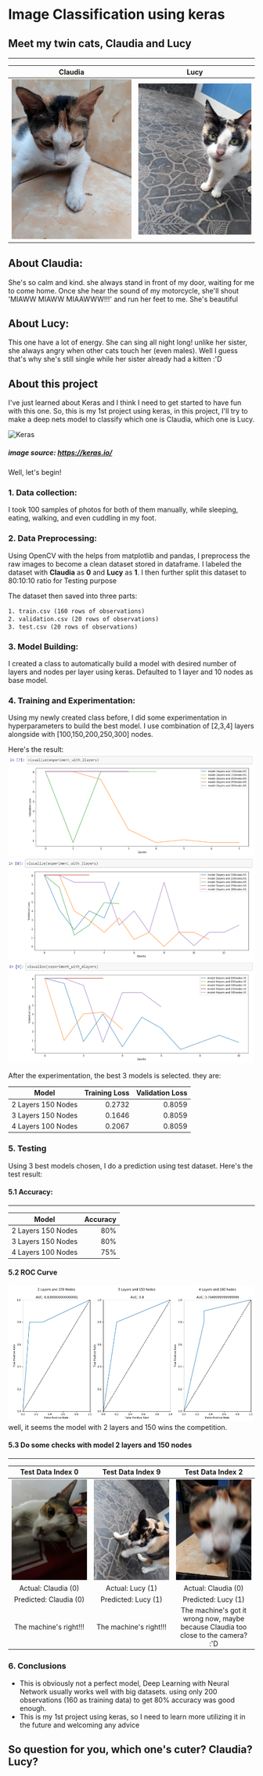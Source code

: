 # Image Classification using keras

## Meet my twin cats, Claudia and Lucy

------------------------------------------------------------------------------

Claudia             |  Lucy
-------------------------|-------------------------
![Claudia](https://raw.githubusercontent.com/astandri/TwinCatsClassification_Keras/master/Images/Claudia/Claudia15.jpg)  |  ![Lucy](https://raw.githubusercontent.com/astandri/TwinCatsClassification_Keras/master/Images/Lucy/Lucy7.jpg)


## About Claudia:
She's so calm and kind. she always stand in front of my door, waiting for me to come home. Once she hear the sound of my motorcycle, she'll shout 'MIAWW MIAWW MIAAWWW!!!' and run her feet to me. She's beautiful


## About Lucy:
This one have a lot of energy. She can sing all night long! unlike her sister, she always angry when other cats touch her (even males). Well I guess that's why she's still single while her sister already had a kitten :'D


## About this project
I've just learned about Keras and I think I need to get started to have fun with this one. So, this is my 1st project using keras, in this project, I'll try to make a deep nets model to classify which one is Claudia, which one is Lucy.


![Keras](https://s3.amazonaws.com/keras.io/img/keras-logo-2018-large-1200.png)
##### image source: https://keras.io/

Well, let's begin!


### 1. **Data collection**:
I took 100 samples of photos for both of them manually, while sleeping, eating, walking, and even cuddling in my foot.


### 2. **Data Preprocessing**:
Using OpenCV with the helps from matplotlib and pandas, I preprocess the raw images to become a clean dataset stored in dataframe. 
I labeled the dataset with **Claudia** as **0** and **Lucy** as **1**. I then further split this dataset to 80:10:10 ratio for Testing purpose

The dataset then saved into three parts:

	1. train.csv (160 rows of observations)
	2. validation.csv (20 rows of observations)
	3. test.csv (20 rows of observations)


### 3. **Model Building**:
I created a class to automatically build a model with desired number of layers and nodes per layer using keras.
Defaulted to 1 layer and 10 nodes as base model.


### 4. **Training and Experimentation**:
Using my newly created class before, I did some experimentation in hyperparameters to build the best model. I use combination of [2,3,4] layers alongside with [100,150,200,250,300] nodes.

Here's the result:
![2 Layers](https://raw.githubusercontent.com/astandri/TwinCatsClassification_Keras/master/Images/experiment_with_2layers.PNG)
![3 Layers](https://raw.githubusercontent.com/astandri/TwinCatsClassification_Keras/master/Images/experiment_with_3layers.PNG)
![4 Layers](https://raw.githubusercontent.com/astandri/TwinCatsClassification_Keras/master/Images/experiment_with_4layers.PNG)

After the experimentation, the best 3 models is selected. they are:

Model             |  Training Loss | Validation Loss
-------------------------|-------------------------: | -------------------------:
2 Layers 150 Nodes | 0.2732 | 0.8059
3 Layers 150 Nodes | 0.1646 | 0.8059
4 Layers 100 Nodes | 0.2067 | 0.8059


### 5. **Testing**
Using 3 best models chosen, I do a prediction using test dataset. Here's the test result:

#### 5.1 Accuracy:
------------------------------------------------------------------------------

Model             |  Accuracy 
-------------------------|-------------------------: 
2 Layers 150 Nodes | 80%
3 Layers 150 Nodes | 80% 
4 Layers 100 Nodes | 75%


#### 5.2 ROC Curve
![Test Result](https://raw.githubusercontent.com/astandri/TwinCatsClassification_Keras/master/Images/test_result.PNG)
well, it seems the model with 2 layers and 150 wins the competition.

#### 5.3 Do some checks with model 2 layers and 150 nodes
------------------------------------------------------------------------------

Test Data Index 0     |  Test Data Index 9 | Test Data Index 2
:-------------------------:| :-------------------------: | :-------------------------:
![index0](https://raw.githubusercontent.com/astandri/TwinCatsClassification_Keras/master/Images/Claudia/Claudia70.jpg) | ![index0](https://raw.githubusercontent.com/astandri/TwinCatsClassification_Keras/master/Images/Lucy/Lucy58.jpg) | ![index0](https://raw.githubusercontent.com/astandri/TwinCatsClassification_Keras/master/Images/Claudia/Claudia20.jpg)
Actual: Claudia (0) | Actual: Lucy (1) | Actual: Claudia (0)
Predicted: Claudia (0) | Predicted: Lucy (1) | Predicted: Lucy (1)
The machine's right!!! | The machine's right!!! | The machine's got it wrong now, maybe because Claudia too close to the camera? :'D

### 6. Conclusions
- This is obviously not a perfect model, Deep Learning with Neural Network usually works well with big datasets. using only 200 observations (160 as training data) to get 80% accuracy was good enough.
- This is my 1st project using keras, so I need to learn more utilizing it in the future and welcoming any advice

## So question for you, which one's cuter? Claudia? Lucy?

